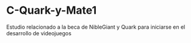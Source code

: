 # C-Quark-y-Mate1
Estudio relacionado a la beca de NibleGiant y Quark para iniciarse en el desarrollo de videojuegos
